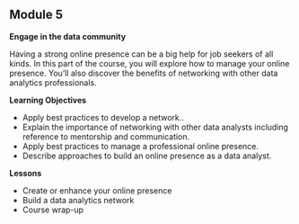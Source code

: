 ## Module 5
**Engage in the data community**

Having a strong online presence can be a big help for job seekers of all kinds. In this part of the course, you will explore how to manage your online presence. You’ll also discover the benefits of networking with other data analytics professionals.

**Learning Objectives**
- Apply best practices to develop a network..
- Explain the importance of networking with other data analysts including reference to mentorship and communication.
- Apply best practices to manage a professional online presence.
- Describe approaches to build an online presence as a data analyst.

**Lessons**
- Create or enhance your online presence
- Build a data analytics network
- Course wrap-up

